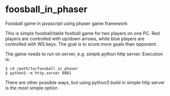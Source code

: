 # foosball_in_phaser
Foosball game in javascript using phaser game framework

This is simple foosball/table football game for two players on one PC. Red players are controlled with up/down arrows, while blue players are controlled with WS keys. The goal is to score more goals than opponent.

The game needs to run on server, e.g. simple python http server. Execution is:
```
$ cd /path/to/foosball_in_phaser
$ python3 -m http.server 8081
```
There are other possible ways, but using python3 build in simple http server is the most simple option
